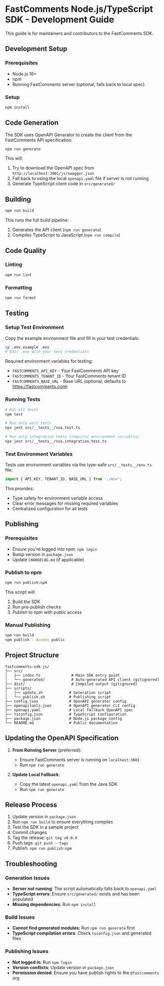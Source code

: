 # FastComments Node.js/TypeScript SDK - Development Guide

This guide is for maintainers and contributors to the FastComments SDK.

## Development Setup

### Prerequisites

- Node.js 16+
- npm
- Running FastComments server (optional, falls back to local spec)

### Setup

```bash
npm install
```

## Code Generation

The SDK uses OpenAPI Generator to create the client from the FastComments API specification:

```bash
npm run generate
```

This will:
1. Try to download the OpenAPI spec from `http://localhost:3001/js/swagger.json`
2. Fall back to using the local `openapi.yaml` file if server is not running
3. Generate TypeScript client code in `src/generated/`

## Building

```bash
npm run build
```

This runs the full build pipeline:
1. Generates the API client (`npm run generate`)
2. Compiles TypeScript to JavaScript (`npm run compile`)

## Code Quality

### Linting

```bash
npm run lint
```

### Formatting

```bash
npm run format
```

## Testing

### Setup Test Environment

Copy the example environment file and fill in your test credentials:

```bash
cp .env.example .env
# Edit .env with your test credentials
```

Required environment variables for testing:
- `FASTCOMMENTS_API_KEY` - Your FastComments API key
- `FASTCOMMENTS_TENANT_ID` - Your FastComments tenant ID
- `FASTCOMMENTS_BASE_URL` - Base URL (optional, defaults to https://fastcomments.com)

### Running Tests

```bash
# Run all tests
npm test

# Run only unit tests
npx jest src/__tests__/sso.test.ts

# Run only integration tests (requires environment variables)
npx jest src/__tests__/sso.integration.test.ts
```

### Test Environment Variables

Tests use environment variables via the type-safe `src/__tests__/env.ts` file:

```typescript
import { API_KEY, TENANT_ID, BASE_URL } from './env';
```

This provides:
- Type safety for environment variable access
- Clear error messages for missing required variables
- Centralized configuration for all tests

## Publishing

### Prerequisites

- Ensure you're logged into npm: `npm login`
- Bump version in `package.json`
- Update `CHANGELOG.md` (if applicable)

### Publish to npm

```bash
npm run publish:npm
```

This script will:
1. Build the SDK
2. Run pre-publish checks
3. Publish to npm with public access

### Manual Publishing

```bash
npm run build
npm publish --access public
```

## Project Structure

```
fastcomments-sdk-js/
├── src/
│   ├── index.ts              # Main SDK entry point
│   └── generated/            # Auto-generated API client (gitignored)
├── dist/                     # Compiled output (gitignored)
├── scripts/
│   ├── update.sh            # Generation script
│   └── publish.sh           # Publishing script
├── config.json              # OpenAPI generator config
├── openapitools.json        # OpenAPI generator CLI config
├── openapi.yaml             # Local fallback OpenAPI spec
├── tsconfig.json            # TypeScript configuration
├── package.json             # Node.js package config
└── README.md                # Public documentation
```

## Updating the OpenAPI Specification

1. **From Running Server** (preferred):
   - Ensure FastComments server is running on `localhost:3001`
   - Run `npm run generate`

2. **Update Local Fallback**:
   - Copy the latest `openapi.yaml` from the Java SDK
   - Run `npm run generate`

## Release Process

1. Update version in `package.json`
2. Run `npm run build` to ensure everything compiles
3. Test the SDK in a sample project
4. Commit changes
5. Tag the release: `git tag v0.0.X`
6. Push tags: `git push --tags`
7. Publish: `npm run publish:npm`

## Troubleshooting

### Generation Issues

- **Server not running**: The script automatically falls back to `openapi.yaml`
- **TypeScript errors**: Ensure `src/generated/` exists and has been populated
- **Missing dependencies**: Run `npm install`

### Build Issues

- **Cannot find generated modules**: Run `npm run generate` first
- **TypeScript compilation errors**: Check `tsconfig.json` and generated files

### Publishing Issues

- **Not logged in**: Run `npm login`
- **Version conflicts**: Update version in `package.json`
- **Permission denied**: Ensure you have publish rights to the `@fastcomments` org